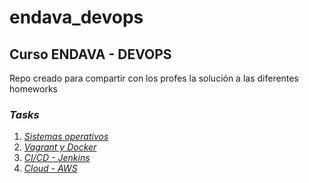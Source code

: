 # endava_devops

## Curso ENDAVA - DEVOPS

Repo creado para compartir con los profes la solución a las diferentes homeworks

### *Tasks*

1. *[Sistemas operativos][1]*
2. *[Vagrant y Docker][2]*
3. *[CI/CD - Jenkins][3]*
4. *[Cloud - AWS][4]*

[1]: task1
[2]: task2
[3]: task3
[4]: task4
